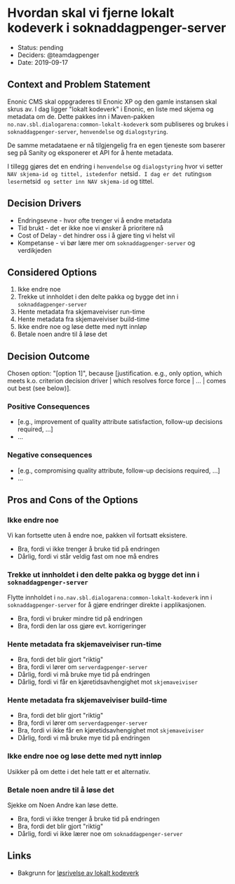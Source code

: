 # Hvordan skal vi fjerne lokalt kodeverk i soknaddagpenger-server

* Status: pending
* Deciders: @teamdagpenger
* Date: 2019-09-17

## Context and Problem Statement

Enonic CMS skal oppgraderes til Enonic XP og den gamle instansen skal skrus av. I dag ligger "lokalt kodeverk" i Enonic, en liste med skjema og metadata om de. Dette pakkes inn i Maven-pakken `no.nav.sbl.dialogarena:common-lokalt-kodeverk` som publiseres og brukes i `soknaddagpenger-server`, `henvendelse` og `dialogstyring`. 

De samme metadataene er nå tilgjengelig fra en egen tjeneste som baserer seg på Sanity og eksponerer et API for å hente metadata.

I tillegg gjøres det en endring i `henvendelse` og `dialogstyring` hvor vi setter `NAV skjema-id og tittel, istedenfor `netsid`. I dag er det `ruting` som leser `netsid` og setter inn NAV skjema-id` og tittel.

## Decision Drivers 

* Endringsevne - hvor ofte trenger vi å endre metadata
* Tid brukt - det er ikke noe vi ønsker å prioritere nå
* Cost of Delay - det hindrer oss i å gjøre ting vi helst vil
* Kompetanse - vi bør lære mer om `soknaddagpenger-server` og verdikjeden

## Considered Options

1. Ikke endre noe
2. Trekke ut innholdet i den delte pakka og bygge det inn i `soknaddagpenger-server`
3. Hente metadata fra skjemaveiviser run-time
4. Hente metadata fra skjemaveiviser build-time
5. Ikke endre noe og løse dette med nytt innløp
6. Betale noen andre til å løse det

## Decision Outcome

Chosen option: "[option 1]", because [justification. e.g., only option, which meets k.o. criterion decision driver | which resolves force force | … | comes out best (see below)].

### Positive Consequences <!-- optional -->

* [e.g., improvement of quality attribute satisfaction, follow-up decisions required, …]
* …

### Negative consequences <!-- optional -->

* [e.g., compromising quality attribute, follow-up decisions required, …]
* …

## Pros and Cons of the Options 

### Ikke endre noe

Vi kan fortsette uten å endre noe, pakken vil fortsatt eksistere.

* Bra, fordi vi ikke trenger å bruke tid på endringen
* Dårlig, fordi vi står veldig fast om noe må endres

### Trekke ut innholdet i den delte pakka og bygge det inn i `soknaddagpenger-server`

Flytte innholdet i `no.nav.sbl.dialogarena:common-lokalt-kodeverk` inn i `soknaddagpenger-server` for å gjøre endringer direkte i applikasjonen.

* Bra, fordi vi bruker mindre tid på endringen
* Bra, fordi den lar oss gjøre evt. korrigeringer

### Hente metadata fra skjemaveiviser run-time

* Bra, fordi det blir gjort "riktig"
* Bra, fordi vi lører om `serverdagpenger-server`
* Dårlig, fordi vi må bruke mye tid på endringen
* Dårlig, fordi vi får en kjøretidsavhengighet mot `skjemaveiviser`

### Hente metadata fra skjemaveiviser build-time

* Bra, fordi det blir gjort "riktig"
* Bra, fordi vi lører om `serverdagpenger-server`
* Bra, fordi vi ikke får en kjøretidsavhengighet mot `skjemaveiviser`
* Dårlig, fordi vi må bruke mye tid på endringen

### Ikke endre noe og løse dette med nytt innløp

Usikker på om dette i det hele tatt er et alternativ.

### Betale noen andre til å løse det

Sjekke om Noen Andre kan løse dette.

* Bra, fordi vi ikke trenger å bruke tid på endringen
* Bra, fordi det blir gjort "riktig"
* Dårlig, fordi vi ikke lærer noe om `soknaddagpenger-server`

## Links 

* Bakgrunn for [løsrivelse av lokalt kodeverk](https://confluence.adeo.no/pages/viewpage.action?pageId=322899701)
